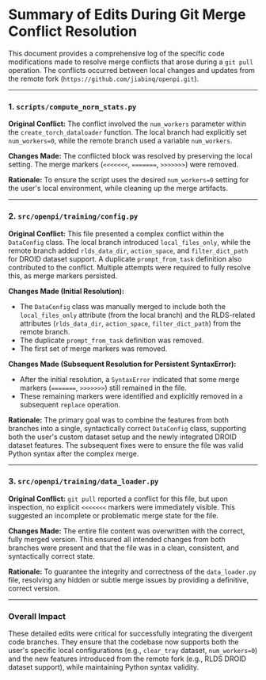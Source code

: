 # Summary of Edits During Git Merge Conflict Resolution

This document provides a comprehensive log of the specific code modifications made to resolve merge conflicts that arose during a `git pull` operation. The conflicts occurred between local changes and updates from the remote fork (`https://github.com/jiabinq/openpi.git`).

---

### 1. `scripts/compute_norm_stats.py`

**Original Conflict:** The conflict involved the `num_workers` parameter within the `create_torch_dataloader` function. The local branch had explicitly set `num_workers=0`, while the remote branch used a variable `num_workers`.

**Changes Made:** The conflicted block was resolved by preserving the local setting. The merge markers (`<<<<<<<`, `=======`, `>>>>>>>`) were removed.

**Rationale:** To ensure the script uses the desired `num_workers=0` setting for the user's local environment, while cleaning up the merge artifacts.

---

### 2. `src/openpi/training/config.py`

**Original Conflict:** This file presented a complex conflict within the `DataConfig` class. The local branch introduced `local_files_only`, while the remote branch added `rlds_data_dir`, `action_space`, and `filter_dict_path` for DROID dataset support. A duplicate `prompt_from_task` definition also contributed to the conflict. Multiple attempts were required to fully resolve this, as merge markers persisted.

**Changes Made (Initial Resolution):**
*   The `DataConfig` class was manually merged to include both the `local_files_only` attribute (from the local branch) and the RLDS-related attributes (`rlds_data_dir`, `action_space`, `filter_dict_path`) from the remote branch.
*   The duplicate `prompt_from_task` definition was removed.
*   The first set of merge markers was removed.

**Changes Made (Subsequent Resolution for Persistent SyntaxError):**
*   After the initial resolution, a `SyntaxError` indicated that some merge markers (`=======`, `>>>>>>>`) still remained in the file.
*   These remaining markers were identified and explicitly removed in a subsequent `replace` operation.

**Rationale:** The primary goal was to combine the features from both branches into a single, syntactically correct `DataConfig` class, supporting both the user's custom dataset setup and the newly integrated DROID dataset features. The subsequent fixes were to ensure the file was valid Python syntax after the complex merge.

---

### 3. `src/openpi/training/data_loader.py`

**Original Conflict:** `git pull` reported a conflict for this file, but upon inspection, no explicit `<<<<<<<` markers were immediately visible. This suggested an incomplete or problematic merge state for the file.

**Changes Made:** The entire file content was overwritten with the correct, fully merged version. This ensured all intended changes from both branches were present and that the file was in a clean, consistent, and syntactically correct state.

**Rationale:** To guarantee the integrity and correctness of the `data_loader.py` file, resolving any hidden or subtle merge issues by providing a definitive, correct version.

---

### Overall Impact

These detailed edits were critical for successfully integrating the divergent code branches. They ensure that the codebase now supports both the user's specific local configurations (e.g., `clear_tray` dataset, `num_workers=0`) and the new features introduced from the remote fork (e.g., RLDS DROID dataset support), while maintaining Python syntax validity.